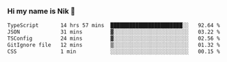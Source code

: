 ### Hi my name is Nik 👋

<!--
**NikDoe/NikDoe** is a ✨ _special_ ✨ repository because its `README.md` (this file) appears on your GitHub profile.

Here are some ideas to get you started:

- 🔭 I’m currently working on ...
- 🌱 I’m currently learning ...
- 👯 I’m looking to collaborate on ...
- 🤔 I’m looking for help with ...
- 💬 Ask me about ...
- 📫 How to reach me: ...
- 😄 Pronouns: ...
- ⚡ Fun fact: ...
-->

<!--START_SECTION:waka-->

```txt
TypeScript       14 hrs 57 mins  ███████████████████████░░   92.64 %
JSON             31 mins         ▓░░░░░░░░░░░░░░░░░░░░░░░░   03.22 %
TSConfig         24 mins         ▓░░░░░░░░░░░░░░░░░░░░░░░░   02.56 %
GitIgnore file   12 mins         ▒░░░░░░░░░░░░░░░░░░░░░░░░   01.32 %
CSS              1 min           ░░░░░░░░░░░░░░░░░░░░░░░░░   00.15 %
```

<!--END_SECTION:waka-->
